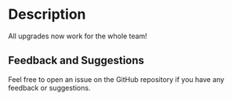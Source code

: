 # Description
All upgrades now work for the whole team!

## Feedback and Suggestions
Feel free to open an issue on the GitHub repository if you have any feedback or suggestions.
